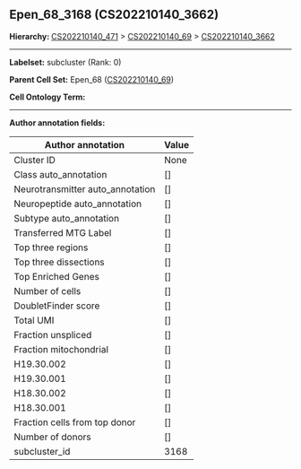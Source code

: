 ## Epen_68_3168 (CS202210140_3662)
<b>Hierarchy: </b>
[CS202210140_471](https://purl.brain-bican.org/taxonomy/CS202210140#CS202210140_471) >
[CS202210140_69](https://purl.brain-bican.org/taxonomy/CS202210140#CS202210140_69) >
[CS202210140_3662](https://purl.brain-bican.org/taxonomy/CS202210140#CS202210140_3662)

---


**Labelset:** subcluster (Rank: 0)

**Parent Cell Set:** Epen_68 ([CS202210140_69](https://purl.brain-bican.org/taxonomy/CS202210140#CS202210140_69))



**Cell Ontology Term:** 

[MARKER GENES.]: #


---

[TRANSFERRED ANNOTATIONS.]: #


[AUTHOR ANNOTATION FIELDS.]: #


**Author annotation fields:**

| Author annotation | Value |
|-------------------|-------|
|Cluster ID|None|
|Class auto_annotation|[]|
|Neurotransmitter auto_annotation|[]|
|Neuropeptide auto_annotation|[]|
|Subtype auto_annotation|[]|
|Transferred MTG Label|[]|
|Top three regions|[]|
|Top three dissections|[]|
|Top Enriched Genes|[]|
|Number of cells|[]|
|DoubletFinder score|[]|
|Total UMI|[]|
|Fraction unspliced|[]|
|Fraction mitochondrial|[]|
|H19.30.002|[]|
|H19.30.001|[]|
|H18.30.002|[]|
|H18.30.001|[]|
|Fraction cells from top donor|[]|
|Number of donors|[]|
|subcluster_id|3168|
